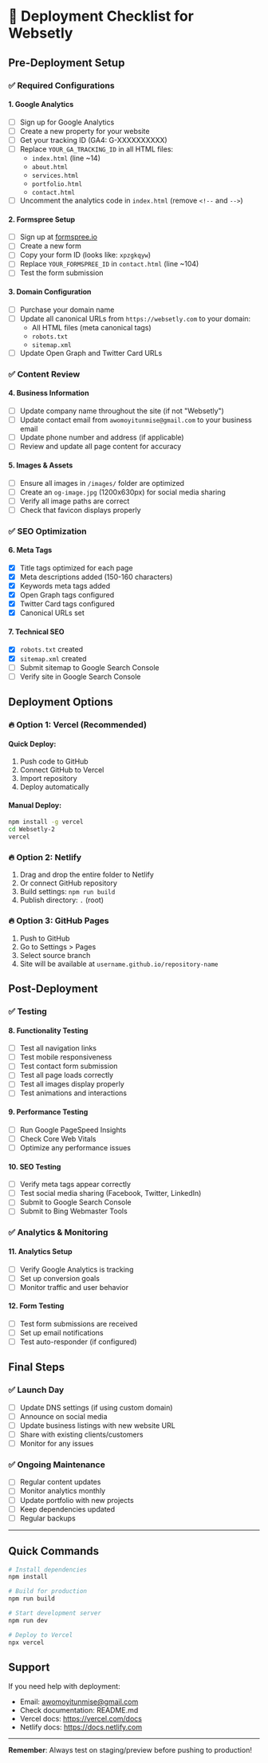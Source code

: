 # 🚀 Deployment Checklist for Websetly

## Pre-Deployment Setup

### ✅ Required Configurations

#### 1. Google Analytics
- [ ] Sign up for Google Analytics
- [ ] Create a new property for your website
- [ ] Get your tracking ID (GA4: G-XXXXXXXXXX)
- [ ] Replace `YOUR_GA_TRACKING_ID` in all HTML files:
  - `index.html` (line ~14)
  - `about.html`
  - `services.html`
  - `portfolio.html`  
  - `contact.html`
- [ ] Uncomment the analytics code in `index.html` (remove `<!--` and `-->`)

#### 2. Formspree Setup
- [ ] Sign up at [formspree.io](https://formspree.io)
- [ ] Create a new form
- [ ] Copy your form ID (looks like: `xpzgkqyw`)
- [ ] Replace `YOUR_FORMSPREE_ID` in `contact.html` (line ~104)
- [ ] Test the form submission

#### 3. Domain Configuration
- [ ] Purchase your domain name
- [ ] Update all canonical URLs from `https://websetly.com` to your domain:
  - All HTML files (meta canonical tags)
  - `robots.txt`
  - `sitemap.xml`
- [ ] Update Open Graph and Twitter Card URLs

### ✅ Content Review

#### 4. Business Information
- [ ] Update company name throughout the site (if not "Websetly")
- [ ] Update contact email from `awomoyitunmise@gmail.com` to your business email
- [ ] Update phone number and address (if applicable)
- [ ] Review and update all page content for accuracy

#### 5. Images & Assets
- [ ] Ensure all images in `/images/` folder are optimized
- [ ] Create an `og-image.jpg` (1200x630px) for social media sharing
- [ ] Verify all image paths are correct
- [ ] Check that favicon displays properly

### ✅ SEO Optimization

#### 6. Meta Tags
- [x] Title tags optimized for each page
- [x] Meta descriptions added (150-160 characters)
- [x] Keywords meta tags added
- [x] Open Graph tags configured
- [x] Twitter Card tags configured
- [x] Canonical URLs set

#### 7. Technical SEO
- [x] `robots.txt` created
- [x] `sitemap.xml` created
- [ ] Submit sitemap to Google Search Console
- [ ] Verify site in Google Search Console

## Deployment Options

### 🔥 Option 1: Vercel (Recommended)

#### Quick Deploy:
1. Push code to GitHub
2. Connect GitHub to Vercel
3. Import repository
4. Deploy automatically

#### Manual Deploy:
```bash
npm install -g vercel
cd Websetly-2
vercel
```

### 🔥 Option 2: Netlify

1. Drag and drop the entire folder to Netlify
2. Or connect GitHub repository
3. Build settings: `npm run build`
4. Publish directory: `.` (root)

### 🔥 Option 3: GitHub Pages

1. Push to GitHub
2. Go to Settings > Pages
3. Select source branch
4. Site will be available at `username.github.io/repository-name`

## Post-Deployment

### ✅ Testing

#### 8. Functionality Testing
- [ ] Test all navigation links
- [ ] Test mobile responsiveness
- [ ] Test contact form submission
- [ ] Test all page loads correctly
- [ ] Test all images display properly
- [ ] Test animations and interactions

#### 9. Performance Testing
- [ ] Run Google PageSpeed Insights
- [ ] Check Core Web Vitals
- [ ] Optimize any performance issues

#### 10. SEO Testing
- [ ] Verify meta tags appear correctly
- [ ] Test social media sharing (Facebook, Twitter, LinkedIn)
- [ ] Submit to Google Search Console
- [ ] Submit to Bing Webmaster Tools

### ✅ Analytics & Monitoring

#### 11. Analytics Setup
- [ ] Verify Google Analytics is tracking
- [ ] Set up conversion goals
- [ ] Monitor traffic and user behavior

#### 12. Form Testing
- [ ] Test form submissions are received
- [ ] Set up email notifications
- [ ] Test auto-responder (if configured)

## Final Steps

### ✅ Launch Day

- [ ] Update DNS settings (if using custom domain)
- [ ] Announce on social media
- [ ] Update business listings with new website URL
- [ ] Share with existing clients/customers
- [ ] Monitor for any issues

### ✅ Ongoing Maintenance

- [ ] Regular content updates
- [ ] Monitor analytics monthly
- [ ] Update portfolio with new projects
- [ ] Keep dependencies updated
- [ ] Regular backups

---

## Quick Commands

```bash
# Install dependencies
npm install

# Build for production
npm run build

# Start development server
npm run dev

# Deploy to Vercel
npx vercel
```

## Support

If you need help with deployment:
- Email: awomoyitunmise@gmail.com
- Check documentation: README.md
- Vercel docs: https://vercel.com/docs
- Netlify docs: https://docs.netlify.com

---
**Remember**: Always test on staging/preview before pushing to production!
